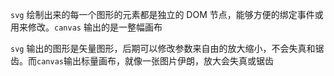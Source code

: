 `svg` 绘制出来的每一个图形的元素都是独立的 DOM 节点，能够方便的绑定事件或用来修改。`canvas` 输出的是一整幅画布

`svg` 输出的图形是矢量图形，后期可以修改参数来自由的放大缩小，不会失真和锯齿。而`canvas`输出标量画布，就像一张图片伊朗，放大会失真或锯齿

